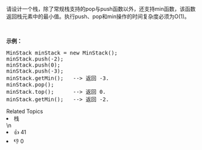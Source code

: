<p>请设计一个栈，除了常规栈支持的pop与push函数以外，还支持min函数，该函数返回栈元素中的最小值。执行push、pop和min操作的时间复杂度必须为O(1)。</p><br><p><strong>示例：</strong><pre>MinStack minStack = new MinStack();<br>minStack.push(-2);<br>minStack.push(0);<br>minStack.push(-3);<br>minStack.getMin();   --> 返回 -3.<br>minStack.pop();<br>minStack.top();      --> 返回 0.<br>minStack.getMin();   --> 返回 -2.</pre></p><div><div>Related Topics</div><div><li>栈</li></div></div>\n<div><li>👍 41</li><li>👎 0</li></div>